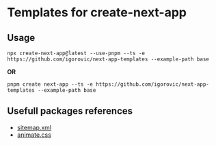 # Templates for create-next-app

## Usage

```shell
npx create-next-app@latest --use-pnpm --ts -e https://github.com/igorovic/next-app-templates --example-path base
```
**OR**

```shell
pnpm create next-app --ts -e https://github.com/igorovic/next-app-templates --example-path base
```

## Usefull packages references

- [sitemap.xml](https://www.npmjs.com/package/next-sitemap)
- [animate.css](https://www.npmjs.com/package/animate.css/v/3.7.0)
